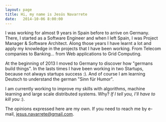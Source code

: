 ```yaml
---
layout: page
title: Hi, my name is Jesús Navarrete
date:   2014-10-06 8:00:00
---
```


I was working for almost 9 years in Spain before to arrive on Germany. There, I started as a Software Engineer and when I left Spain, I was Project Manager & Software Architect. Along those years I have learnt a lot and apply my knowledge in the projects that I have been working. From Telecom companies to Banking... from Web applications to Grid Computing.

At the beginning of 2013 I moved to Germany to discover how "germans build things". In the lasts times I have been working in two Startups, because not always startups success :). And of course I am learning Deutsch to understand the german "Sinn für Humor".

I am currently working to improve my skills with algorithms, machine learning and large scale distributed systems. Why? *If I tell you, I'll have to kill you* :).

The opinions expressed here are my own. If you need to reach me by e-mail, jesus.navarrete@gmail.com.